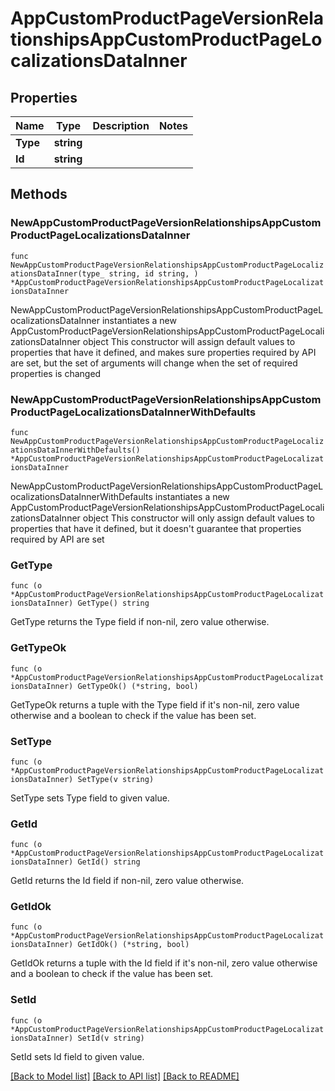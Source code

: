 # AppCustomProductPageVersionRelationshipsAppCustomProductPageLocalizationsDataInner

## Properties

Name | Type | Description | Notes
------------ | ------------- | ------------- | -------------
**Type** | **string** |  | 
**Id** | **string** |  | 

## Methods

### NewAppCustomProductPageVersionRelationshipsAppCustomProductPageLocalizationsDataInner

`func NewAppCustomProductPageVersionRelationshipsAppCustomProductPageLocalizationsDataInner(type_ string, id string, ) *AppCustomProductPageVersionRelationshipsAppCustomProductPageLocalizationsDataInner`

NewAppCustomProductPageVersionRelationshipsAppCustomProductPageLocalizationsDataInner instantiates a new AppCustomProductPageVersionRelationshipsAppCustomProductPageLocalizationsDataInner object
This constructor will assign default values to properties that have it defined,
and makes sure properties required by API are set, but the set of arguments
will change when the set of required properties is changed

### NewAppCustomProductPageVersionRelationshipsAppCustomProductPageLocalizationsDataInnerWithDefaults

`func NewAppCustomProductPageVersionRelationshipsAppCustomProductPageLocalizationsDataInnerWithDefaults() *AppCustomProductPageVersionRelationshipsAppCustomProductPageLocalizationsDataInner`

NewAppCustomProductPageVersionRelationshipsAppCustomProductPageLocalizationsDataInnerWithDefaults instantiates a new AppCustomProductPageVersionRelationshipsAppCustomProductPageLocalizationsDataInner object
This constructor will only assign default values to properties that have it defined,
but it doesn't guarantee that properties required by API are set

### GetType

`func (o *AppCustomProductPageVersionRelationshipsAppCustomProductPageLocalizationsDataInner) GetType() string`

GetType returns the Type field if non-nil, zero value otherwise.

### GetTypeOk

`func (o *AppCustomProductPageVersionRelationshipsAppCustomProductPageLocalizationsDataInner) GetTypeOk() (*string, bool)`

GetTypeOk returns a tuple with the Type field if it's non-nil, zero value otherwise
and a boolean to check if the value has been set.

### SetType

`func (o *AppCustomProductPageVersionRelationshipsAppCustomProductPageLocalizationsDataInner) SetType(v string)`

SetType sets Type field to given value.


### GetId

`func (o *AppCustomProductPageVersionRelationshipsAppCustomProductPageLocalizationsDataInner) GetId() string`

GetId returns the Id field if non-nil, zero value otherwise.

### GetIdOk

`func (o *AppCustomProductPageVersionRelationshipsAppCustomProductPageLocalizationsDataInner) GetIdOk() (*string, bool)`

GetIdOk returns a tuple with the Id field if it's non-nil, zero value otherwise
and a boolean to check if the value has been set.

### SetId

`func (o *AppCustomProductPageVersionRelationshipsAppCustomProductPageLocalizationsDataInner) SetId(v string)`

SetId sets Id field to given value.



[[Back to Model list]](../README.md#documentation-for-models) [[Back to API list]](../README.md#documentation-for-api-endpoints) [[Back to README]](../README.md)


